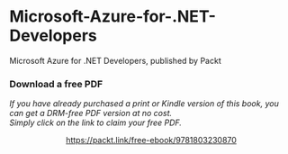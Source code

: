# Microsoft-Azure-for-.NET-Developers
Microsoft Azure for .NET Developers, published by Packt
### Download a free PDF

 <i>If you have already purchased a print or Kindle version of this book, you can get a DRM-free PDF version at no cost.<br>Simply click on the link to claim your free PDF.</i>
<p align="center"> <a href="https://packt.link/free-ebook/9781803230870">https://packt.link/free-ebook/9781803230870 </a> </p>